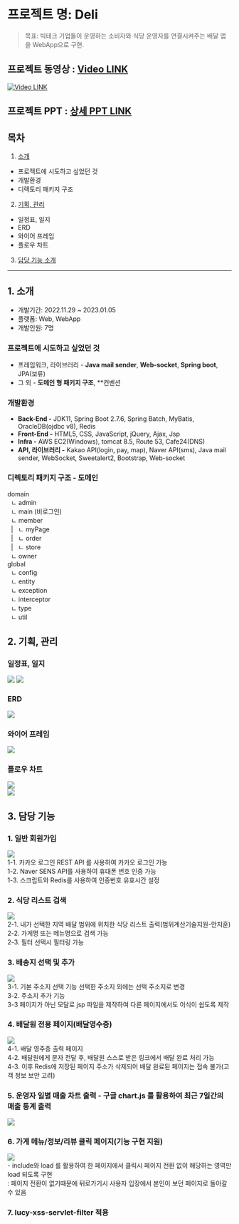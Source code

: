 # 프로젝트 명: Deli
> 목표: 빅테크 기업들이 운영하는 소비자와 식당 운영자를 연결시켜주는 배달 앱을 WebApp으로 구현.
## 프로젝트 동영상 : [Video LINK](https://youtu.be/5EBxb5GoeE8?t=0s)
[![Video LINK](http://img.youtube.com/vi/5EBxb5GoeE8/0.jpg)](https://youtu.be/5EBxb5GoeE8?t=0s)

## 프로젝트 PPT : [상세 PPT LINK](https://docs.google.com/presentation/d/1DngQwjs-pflHYoj1ez5nsczSNu60zIiD/edit?usp=sharing&ouid=111780926031687358017&rtpof=true&sd=true)

## 목차   
1. [소개](https://github.com/hye-github/Project-deli/blob/main/README.md#3-%EB%8B%B4%EB%8B%B9-%EA%B8%B0%EB%8A%A5)
  - 프로젝트에 시도하고 싶었던 것
  - 개발환경
  - 디렉토리 패키지 구조
2. [기획, 관리](https://github.com/hye-github/Project-deli/blob/main/README.md#3-%EB%8B%B4%EB%8B%B9-%EA%B8%B0%EB%8A%A5)
  - 일정표, 일지
  - ERD
  - 와이어 프레임
  - 플로우 차트
3. [담당 기능 소개](https://github.com/hye-github/Project-deli/blob/main/README.md#3-%EB%8B%B4%EB%8B%B9-%EA%B8%B0%EB%8A%A5)

  ---

## 1. 소개
- 개발기간: 2022.11.29 ~ 2023.01.05
- 플랫폼: Web, WebApp
- 개발인원: 7명
### 프로젝트에 시도하고 싶었던 것
  - 프레임워크, 라이브러리 - **Java mail sender**, **Web-socket**, **Spring boot**, JPA(보류)
  - 그 외 - **도메인 형 패키지 구조**, **컨벤션
### 개발환경
- **Back-End -** JDK11, Spring Boot 2.7.6, Spring Batch, MyBatis, OracleDB(ojdbc v8), Redis
- **Front-End -** HTML5, CSS, JavaScript, jQuery, Ajax, Jsp
- **Infra -** AWS EC2(Windows), tomcat 8.5, Route 53, Cafe24(DNS)
- **API, 라이브러리 -** Kakao API(login, pay, map), Naver API(sms), Java mail sender, WebSocket, Sweetalert2, Bootstrap, Web-socket

### 디렉토리 패키지 구조 - 도메인

domain   
&nbsp;&nbsp;ㄴ&nbsp;admin   
&nbsp;&nbsp;ㄴ&nbsp;main&nbsp;(비로그인)   
&nbsp;&nbsp;ㄴ&nbsp;member   
&nbsp;&nbsp;|&nbsp;&nbsp;&nbsp;ㄴ&nbsp;myPage   
&nbsp;&nbsp;|&nbsp;&nbsp;&nbsp;ㄴ&nbsp;order   
&nbsp;&nbsp;|&nbsp;&nbsp;&nbsp;ㄴ&nbsp;store   
&nbsp;&nbsp;ㄴ&nbsp;owner   
global   
&nbsp;&nbsp;ㄴ&nbsp;config   
&nbsp;&nbsp;ㄴ&nbsp;entity   
&nbsp;&nbsp;ㄴ&nbsp;exception   
&nbsp;&nbsp;ㄴ&nbsp;interceptor   
&nbsp;&nbsp;ㄴ&nbsp;type   
&nbsp;&nbsp;ㄴ&nbsp;util   
   
     
## 2. 기획, 관리

### 일정표, 일지
<img src="https://img1.daumcdn.net/thumb/R1280x0/?scode=mtistory2&fname=https%3A%2F%2Fblog.kakaocdn.net%2Fdn%2FZ0RBB%2FbtrWD54VdVv%2Fb7SMIk3ygK2sBkjRtCb171%2Fimg.jpg">
<img src="https://img1.daumcdn.net/thumb/R1280x0/?scode=mtistory2&fname=https%3A%2F%2Fblog.kakaocdn.net%2Fdn%2Fceis9p%2FbtrWCh6K6Mf%2Fhlex0zFcSD7lUumg47HqHk%2Fimg.jpg">

### ERD
<img src="https://img1.daumcdn.net/thumb/R1280x0/?scode=mtistory2&fname=https%3A%2F%2Fblog.kakaocdn.net%2Fdn%2Fcexp3o%2FbtrWEfGnU9g%2FPdfK24b8BCSPqhqNIQnCZ1%2Fimg.jpg">

### 와이어 프레임
<img src="https://img1.daumcdn.net/thumb/R1280x0/?scode=mtistory2&fname=https%3A%2F%2Fblog.kakaocdn.net%2Fdn%2FbOrHTx%2FbtrWEK7hya5%2Fz7PLY7Ps6EXMvi0fOeOVKk%2Fimg.jpg">

### 플로우 차트
<img src="https://img1.daumcdn.net/thumb/R1280x0/?scode=mtistory2&fname=https%3A%2F%2Fblog.kakaocdn.net%2Fdn%2FboCWL6%2FbtrWEKlViRI%2F8czBxAOfbKLFQzDQAM5yo1%2Fimg.jpg"><br>
<img src="https://img1.daumcdn.net/thumb/R1280x0/?scode=mtistory2&fname=https%3A%2F%2Fblog.kakaocdn.net%2Fdn%2FbPndOO%2FbtrWDPA9rhO%2FaAkO081mKEeQA1dDY2gT1k%2Fimg.jpg">

## 3. 담당 기능

### 1. 일반 회원가입
<img src="https://img1.daumcdn.net/thumb/R1280x0/?scode=mtistory2&fname=https%3A%2F%2Fblog.kakaocdn.net%2Fdn%2FkPrRK%2FbtrWX5DfYgs%2FlK94K9EI8CYiKztiZ19TQ1%2Fimg.png"><br>
        1-1. 카카오 로그인 REST API 를 사용하여 카카오 로그인 가능<br>
        1-2. Naver SENS  API를 사용하여 휴대폰 번호 인증 가능<br>
        1-3. 스크립트와 Redis를 사용하여 인증번호 유효시간 설정<br>
        
### 2. 식당 리스트 검색
<img src="https://img1.daumcdn.net/thumb/R1280x0/?scode=mtistory2&fname=https%3A%2F%2Fblog.kakaocdn.net%2Fdn%2Fc46YO3%2FbtrWUGYqbAY%2Fqr17pj5t9S1dsycSUcmNY1%2Fimg.png"><br>
        2-1. 내가 선택한 지역 배달 범위에 위치한 식당 리스트 출력(범위계산기술지원-안지훈)<br>
        2-2. 가게명 또는 메뉴명으로 검색 가능<br>
        2-3. 필터 선택시 필터링 가능<br>
        
### 3. 배송지 선택 및 추가
<img src="https://img1.daumcdn.net/thumb/R1280x0/?scode=mtistory2&fname=https%3A%2F%2Fblog.kakaocdn.net%2Fdn%2FVvEBQ%2FbtrWX4qNX1d%2FDm61WNq7E8SSOvHaTFceNk%2Fimg.png"><br>
        3-1. 기본 주소지 선택 기능 선택한 주소지 외에는 선택 주소지로 변경<br>
        3-2. 주소지 추가 기능<br>
        3-3 페이지가 아닌 모달로 jsp 파일을 제작하여 다른 페이지에서도 이식이 쉽도록 제작<br>
        
### 4. 배달원 전용 페이지(배달영수증)
<img src="https://img1.daumcdn.net/thumb/R1280x0/?scode=mtistory2&fname=https%3A%2F%2Fblog.kakaocdn.net%2Fdn%2FbwNhyN%2FbtrWTJA80Ou%2FeP59HptfgYh8aqjT1A8n20%2Fimg.png"><br>
        4-1. 배달 영주증 출력 페이지<br>
        4-2. 배달원에게 문자 전달 후, 배달원 스스로 받은 링크에서 배달 완료 처리 가능<br>
        4-3. 이후 Redis에 저장된 페이지 주소가 삭제되어 배달 완료된 페이지는 접속 불가(고객 정보 보안 고려)<br>
        
### 5. 운영자 일별 매출 차트 출력 - 구글 chart.js 를 활용하여 최근 7일간의 매출 통계 출력
<img src="https://img1.daumcdn.net/thumb/R1280x0/?scode=mtistory2&fname=https%3A%2F%2Fblog.kakaocdn.net%2Fdn%2FxLEkX%2FbtrWR7hXIEQ%2FmUaTbQ7pwMG7yTKXE2xiJK%2Fimg.png"><br>

### 6. 가게 메뉴/정보/리뷰 클릭 페이지(기능 구현 지원)
<img src="https://img1.daumcdn.net/thumb/R1280x0/?scode=mtistory2&fname=https%3A%2F%2Fblog.kakaocdn.net%2Fdn%2FkPrRK%2FbtrWX5DfYgs%2FlK94K9EI8CYiKztiZ19TQ1%2Fimg.png"><br>
        - include와 load 를 활용하여 한 페이지에서 클릭시 페이지 전환 없이 해당하는 영역만 load 되도록 구현<br>
          : 페이지 전환이 없기때문에 뒤로가기시 사용자 입장에서 본인이 보던 페이지로 돌아갈 수 있음<br>
          
### 7. lucy-xss-servlet-filter 적용
<br>

